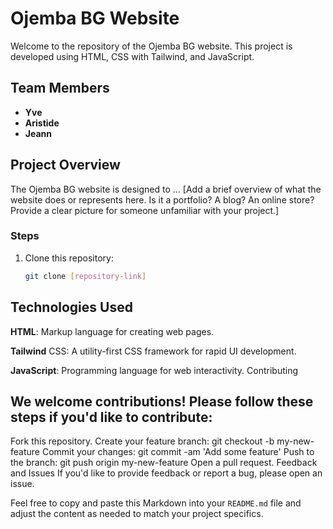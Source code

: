 # Ojemba BG Website

Welcome to the repository of the Ojemba BG website. This project is developed using HTML, CSS with Tailwind, and JavaScript.

## Team Members

- **Yve**
- **Aristide**
- **Jeann**

## Project Overview

The Ojemba BG website is designed to ... [Add a brief overview of what the website does or represents here. Is it a portfolio? A blog? An online store? Provide a clear picture for someone unfamiliar with your project.]

### Steps

1. Clone this repository:

   ```bash
   git clone [repository-link]
   ```

## Technologies Used

**HTML**: Markup language for creating web pages.

**Tailwind** CSS: A utility-first CSS framework for rapid UI development.

**JavaScript**: Programming language for web interactivity.
Contributing

## We welcome contributions! Please follow these steps if you'd like to contribute:

Fork this repository.
Create your feature branch: git checkout -b my-new-feature
Commit your changes: git commit -am 'Add some feature'
Push to the branch: git push origin my-new-feature
Open a pull request.
Feedback and Issues
If you'd like to provide feedback or report a bug, please open an issue.

Feel free to copy and paste this Markdown into your `README.md` file and adjust the content as needed to match your project specifics.
